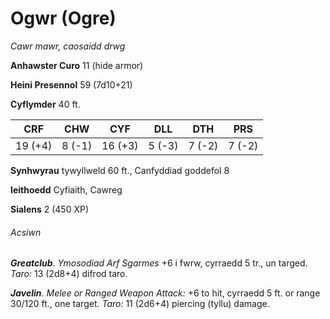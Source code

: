 # Ogwr (Ogre)

*Cawr mawr, caosaidd drwg*

**Anhawster Curo** 11 (hide armor)

**Heini Presennol** 59 (7d10+21)

**Cyflymder** 40 ft.

| CRF     | CHW    | CYF     | DLL    | DTH    | PRS    |
|---------|--------|---------|--------|--------|--------|
| 19 (+4) | 8 (-1) | 16 (+3) | 5 (-3) | 7 (-2) | 7 (-2) |

**Synhwyrau** tywyllweld 60 ft., Canfyddiad goddefol 8

**Ieithoedd** Cyfiaith, Cawreg

**Sialens** 2 (450 XP)

###### Acsiwn

***Greatclub***. *Ymosodiad Arf Sgarmes* +6 i fwrw, cyrraedd 5 tr., un targed. *Taro:* 13 (2d8+4) difrod taro.

***Javelin***. *Melee or Ranged Weapon Attack:* +6 to hit, cyrraedd 5 ft. or range 30/120 ft., one target. *Taro:* 11 (2d6+4) piercing (tyllu) damage.